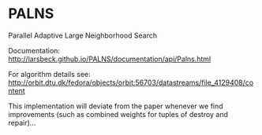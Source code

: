 # PALNS
Parallel Adaptive Large Neighborhood Search

Documentation: http://larsbeck.github.io/PALNS/documentation/api/Palns.html

For algorithm details see: http://orbit.dtu.dk/fedora/objects/orbit:56703/datastreams/file_4129408/content

This implementation will deviate from the paper whenever we find improvements (such as combined weights for tuples of destroy and repair)...
